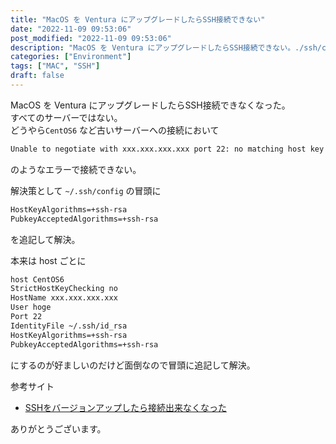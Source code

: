 ```yaml
---
title: "MacOS を Ventura にアップグレードしたらSSH接続できない"  
date: "2022-11-09 09:53:06"  
post_modified: "2022-11-09 09:53:06"  
description: "MacOS を Ventura にアップグレードしたらSSH接続できない。./ssh/config で対応"  
categories: ["Environment"]  
tags: ["MAC", "SSH"]  
draft: false
---
```


MacOS を Ventura にアップグレードしたらSSH接続できなくなった。   
すべてのサーバーではない。   
どうやら`CentOS6` など古いサーバーへの接続において

```bash
Unable to negotiate with xxx.xxx.xxx.xxx port 22: no matching host key type found. Their offer: ssh-rsa,ssh-dss
```

のようなエラーで接続できない。

解決策として `~/.ssh/config` の冒頭に

```txt
HostKeyAlgorithms=+ssh-rsa
PubkeyAcceptedAlgorithms=+ssh-rsa
```

を追記して解決。

本来は host ごとに

```txt
host CentOS6
StrictHostKeyChecking no
HostName xxx.xxx.xxx.xxx
User hoge
Port 22
IdentityFile ~/.ssh/id_rsa
HostKeyAlgorithms=+ssh-rsa
PubkeyAcceptedAlgorithms=+ssh-rsa
```

にするのが好ましいのだけど面倒なので冒頭に追記して解決。

参考サイト

- [SSHをバージョンアップしたら接続出来なくなった](https://scribble.washo3.com/openssh88-disable-rsa.html)

ありがとうございます。
